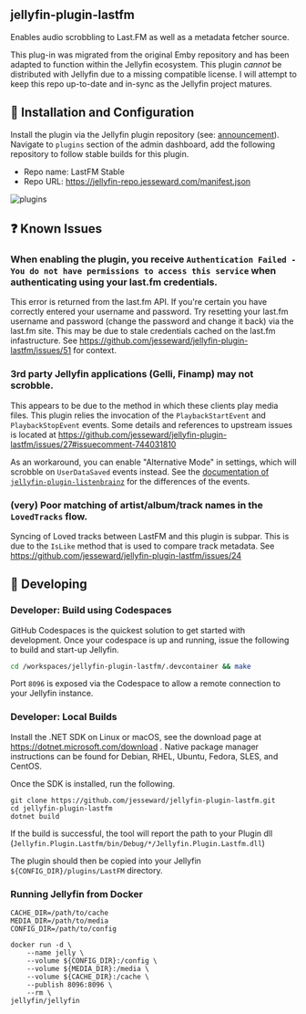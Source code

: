 ## jellyfin-plugin-lastfm

Enables audio scrobbling to Last.FM as well as a metadata fetcher source.

This plug-in was migrated from the original Emby repository and has been adapted to function within the Jellyfin ecosystem. This plugin *cannot* be distributed with Jellyfin due to a missing compatible license. I will attempt to keep this repo up-to-date and in-sync as the Jellyfin project matures.

## 🔧 Installation and Configuration

Install the plugin via the Jellyfin plugin repository (see: [announcement](https://jellyfin.org/posts/plugin-updates/)). Navigate to `plugins` section of the admin dashboard, add the following repository to follow stable builds for this plugin.
* Repo name: LastFM Stable
* Repo URL: https://jellyfin-repo.jesseward.com/manifest.json

![plugins](https://github.com/jesseward/jellyfin-plugin-lastfm/assets/465993/9adf1434-0ba8-4182-b267-6ce34d5933a7)

## ❓ Known Issues

###  When enabling the plugin, you receive `Authentication Failed - You do not have permissions to access this service` when authenticating using your last.fm credentials.

This error is returned from the last.fm API. If you're certain you have correctly entered your username and password. Try resetting your last.fm username and password (change the password and change it back) via the last.fm site. This may be due to stale credentials cached on the last.fm infastructure. See https://github.com/jesseward/jellyfin-plugin-lastfm/issues/51 for context.

### 3rd party Jellyfin applications (Gelli, Finamp) may not scrobble.

This appears to be due to the method in which these clients play media files. This plugin relies the invocation of the `PlaybackStartEvent` and `PlaybackStopEvent` events. Some details and references to upstream issues is located at https://github.com/jesseward/jellyfin-plugin-lastfm/issues/27#issuecomment-744031810

As an workaround, you can enable "Alternative Mode" in settings, which will scrobble on `UserDataSaved` events instead. See the [documentation of `jellyfin-plugin-listenbrainz`](https://github.com/lyarenei/jellyfin-plugin-listenbrainz/blob/main/doc/configuration.md#use-alternative-event-for-recognizing-listens) for the differences of the events.

### (very) Poor matching of artist/album/track names in the `LovedTracks` flow.

Syncing of Loved tracks between LastFM and this plugin is subpar. This is due to the `IsLike` method that is used to compare track metadata. See https://github.com/jesseward/jellyfin-plugin-lastfm/issues/24

## 🚧 Developing

### Developer: Build using Codespaces

GitHub Codespaces is the quickest solution to get started with development. Once your codespace is up and running, issue the following to build and start-up Jellyfin.

```sh
cd /workspaces/jellyfin-plugin-lastfm/.devcontainer && make
```

Port `8096` is exposed via the Codespace to allow a remote connection to your Jellyfin instance.

### Developer: Local Builds

Install the .NET SDK on Linux or macOS, see the download page at https://dotnet.microsoft.com/download . Native package manager instructions can be found for Debian, RHEL, Ubuntu, Fedora, SLES, and CentOS.

Once the SDK is installed, run the following.

```
git clone https://github.com/jesseward/jellyfin-plugin-lastfm.git
cd jellyfin-plugin-lastfm
dotnet build
```

If the build is successful, the tool will report the path to your Plugin dll (`Jellyfin.Plugin.Lastfm/bin/Debug/*/Jellyfin.Plugin.Lastfm.dll`)

The plugin should then be copied into your Jellyfin `${CONFIG_DIR}/plugins/LastFM` directory.

### Running Jellyfin from Docker

```
CACHE_DIR=/path/to/cache
MEDIA_DIR=/path/to/media
CONFIG_DIR=/path/to/config

docker run -d \
    --name jelly \
    --volume ${CONFIG_DIR}:/config \
    --volume ${MEDIA_DIR}:/media \
    --volume ${CACHE_DIR}:/cache \
    --publish 8096:8096 \
    --rm \
jellyfin/jellyfin
```
